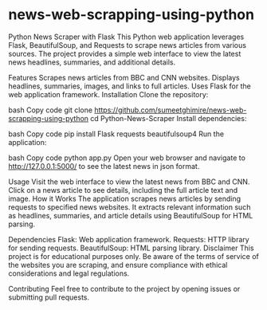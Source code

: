 # news-web-scrapping-using-python



Python News Scraper with Flask
This Python web application leverages Flask, BeautifulSoup, and Requests to scrape news articles from various sources. The project provides a simple web interface to view the latest news headlines, summaries, and additional details.

Features
Scrapes news articles from BBC and CNN websites.
Displays headlines, summaries, images, and links to full articles.
Uses Flask for the web application framework.
Installation
Clone the repository:

bash
Copy code
git clone https://github.com/sumeetghimire/news-web-scrapping-using-python
cd Python-News-Scraper
Install dependencies:

bash
Copy code
pip install Flask requests beautifulsoup4
Run the application:

bash
Copy code
python app.py
Open your web browser and navigate to http://127.0.0.1:5000/ to see the latest news in json format.

Usage
Visit the web interface to view the latest news from BBC and CNN.
Click on a news article to see details, including the full article text and image.
How it Works
The application scrapes news articles by sending requests to specified news websites. It extracts relevant information such as headlines, summaries, and article details using BeautifulSoup for HTML parsing.

Dependencies
Flask: Web application framework.
Requests: HTTP library for sending requests.
BeautifulSoup: HTML parsing library.
Disclaimer
This project is for educational purposes only. Be aware of the terms of service of the websites you are scraping, and ensure compliance with ethical considerations and legal regulations.

Contributing
Feel free to contribute to the project by opening issues or submitting pull requests.


